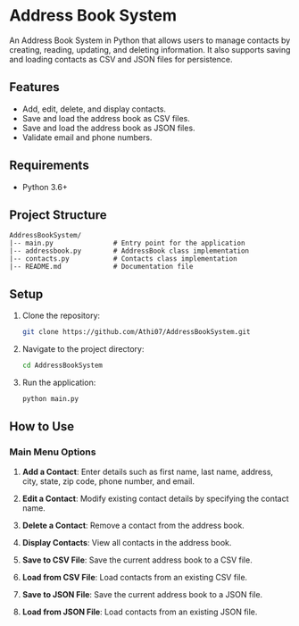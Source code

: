 # Address Book System

An Address Book System in Python that allows users to manage contacts by creating, reading, updating, and deleting information. It also supports saving and loading contacts as CSV and JSON files for persistence.

## Features

- Add, edit, delete, and display contacts.
- Save and load the address book as CSV files.
- Save and load the address book as JSON files.
- Validate email and phone numbers.

## Requirements

- Python 3.6+

## Project Structure

```plaintext
AddressBookSystem/
|-- main.py               # Entry point for the application
|-- addressbook.py        # AddressBook class implementation
|-- contacts.py           # Contacts class implementation
|-- README.md             # Documentation file
```

## Setup

1. Clone the repository:
   ```bash
   git clone https://github.com/Athi07/AddressBookSystem.git
   ```
2. Navigate to the project directory:
   ```bash
   cd AddressBookSystem
   ```

3. Run the application:
   ```bash
   python main.py
   ```

## How to Use

### Main Menu Options

1. **Add a Contact**: 
   Enter details such as first name, last name, address, city, state, zip code, phone number, and email.

2. **Edit a Contact**:
   Modify existing contact details by specifying the contact name.

3. **Delete a Contact**:
   Remove a contact from the address book.

4. **Display Contacts**:
   View all contacts in the address book.

5. **Save to CSV File**:
   Save the current address book to a CSV file.

6. **Load from CSV File**:
   Load contacts from an existing CSV file.

7. **Save to JSON File**:
   Save the current address book to a JSON file.

8. **Load from JSON File**:
   Load contacts from an existing JSON file.
